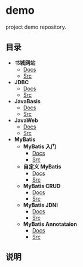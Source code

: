 # demo

project demo repository.

## 目录

* **书城网站**
  * [Docs](book/docs/README.md)
  * [Src](book/src/book)
* **JDBC**
  * [Docs](jdbc/README.md)
  * [Src](jdbc/src/code)
* **JavaBasis**
  * [Docs](JavaBasis/README.md)
  * [Src](JavaBasis/src/code)
* **JavaWeb**
  * [Docs](JavaBasis/note)
  * [Src](JavaBasis/src)
* **MyBatis**
  * **MyBatis 入门**
    * [Docs](MyBatis/docs/MyBatis入门.md)
    * [Src](MyBatis/src/mybatisBase)
  * **自定义 MyBatis**
    * [Docs](MyBatis/docs/自定义MyBatis.md)
    * [Src](MyBatis/src/customMyBatis)
  * **MyBatis CRUD**
    * [Docs](MyBatis/docs/MyBatisCRUD.md)
    * [Src](MyBatis/src/MyBatisCRUD)
  * **MyBatis JDNI**
    * [Docs](MyBatis/docs)
    * [Src](MyBatis/src/MyBatisJDNI)
  * **MyBatis Annotataion**
    * [Docs](MyBatis/docs)
    * [Src](MyBatis/src/MyBatisAnnotataion)

## 说明
